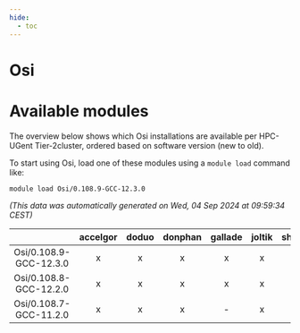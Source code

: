 ```yaml
---
hide:
  - toc
---
```


Osi
===

# Available modules


The overview below shows which Osi installations are available per HPC-UGent Tier-2cluster, ordered based on software version (new to old).

To start using Osi, load one of these modules using a `module load` command like:

```shell
module load Osi/0.108.9-GCC-12.3.0
```

*(This data was automatically generated on Wed, 04 Sep 2024 at 09:59:34 CEST)*  

| |accelgor|doduo|donphan|gallade|joltik|shinx|skitty|
| :---: | :---: | :---: | :---: | :---: | :---: | :---: | :---: |
|Osi/0.108.9-GCC-12.3.0|x|x|x|x|x|x|x|
|Osi/0.108.8-GCC-12.2.0|x|x|x|x|x|x|x|
|Osi/0.108.7-GCC-11.2.0|x|x|x|-|x|-|x|
